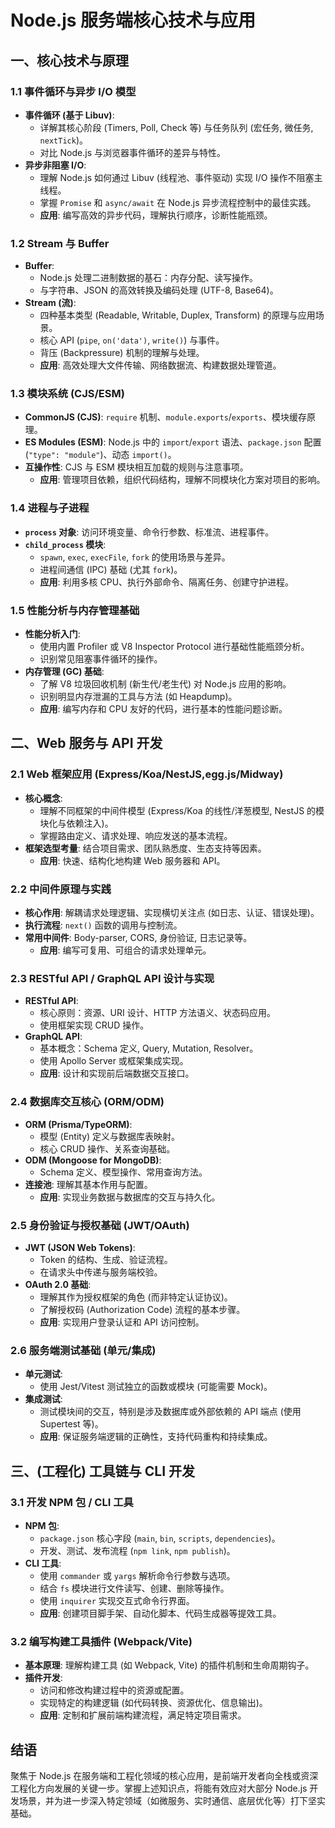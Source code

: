 # Node.js 服务端核心技术与应用

## 一、核心技术与原理

### 1.1 事件循环与异步 I/O 模型
- **事件循环 (基于 Libuv)**:
    -   详解其核心阶段 (Timers, Poll, Check 等) 与任务队列 (宏任务, 微任务, `nextTick`)。
    -   对比 Node.js 与浏览器事件循环的差异与特性。
- **异步非阻塞 I/O**:
    -   理解 Node.js 如何通过 Libuv (线程池、事件驱动) 实现 I/O 操作不阻塞主线程。
    -   掌握 `Promise` 和 `async/await` 在 Node.js 异步流程控制中的最佳实践。
    - **应用**: 编写高效的异步代码，理解执行顺序，诊断性能瓶颈。

### 1.2 Stream 与 Buffer
- **Buffer**:
    -   Node.js 处理二进制数据的基石：内存分配、读写操作。
    -   与字符串、JSON 的高效转换及编码处理 (UTF-8, Base64)。
- **Stream (流)**:
    -   四种基本类型 (Readable, Writable, Duplex, Transform) 的原理与应用场景。
    -   核心 API (`pipe`, `on('data')`, `write()`) 与事件。
    -   背压 (Backpressure) 机制的理解与处理。
    - **应用**: 高效处理大文件传输、网络数据流、构建数据处理管道。

### 1.3 模块系统 (CJS/ESM)
- **CommonJS (CJS)**: `require` 机制、`module.exports`/`exports`、模块缓存原理。
- **ES Modules (ESM)**: Node.js 中的 `import`/`export` 语法、`package.json` 配置 (`"type": "module"`)、动态 `import()`。
- **互操作性**: CJS 与 ESM 模块相互加载的规则与注意事项。
    - **应用**: 管理项目依赖，组织代码结构，理解不同模块化方案对项目的影响。

### 1.4 进程与子进程
- **`process` 对象**: 访问环境变量、命令行参数、标准流、进程事件。
- **`child_process` 模块**:
    -   `spawn`, `exec`, `execFile`, `fork` 的使用场景与差异。
    -   进程间通信 (IPC) 基础 (尤其 `fork`)。
    - **应用**: 利用多核 CPU、执行外部命令、隔离任务、创建守护进程。

### 1.5 性能分析与内存管理基础
- **性能分析入门**:
    -   使用内置 Profiler 或 V8 Inspector Protocol 进行基础性能瓶颈分析。
    -   识别常见阻塞事件循环的操作。
- **内存管理 (GC) 基础**:
    -   了解 V8 垃圾回收机制 (新生代/老生代) 对 Node.js 应用的影响。
    -   识别明显内存泄漏的工具与方法 (如 Heapdump)。
    - **应用**: 编写内存和 CPU 友好的代码，进行基本的性能问题诊断。

## 二、Web 服务与 API 开发

### 2.1 Web 框架应用 (Express/Koa/NestJS,egg.js/Midway)
- **核心概念**:
    -   理解不同框架的中间件模型 (Express/Koa 的线性/洋葱模型, NestJS 的模块化与依赖注入)。
    -   掌握路由定义、请求处理、响应发送的基本流程。
- **框架选型考量**: 结合项目需求、团队熟悉度、生态支持等因素。
    - **应用**: 快速、结构化地构建 Web 服务器和 API。

### 2.2 中间件原理与实践
- **核心作用**: 解耦请求处理逻辑、实现横切关注点 (如日志、认证、错误处理)。
- **执行流程**: `next()` 函数的调用与控制流。
- **常用中间件**: Body-parser, CORS, 身份验证, 日志记录等。
    - **应用**: 编写可复用、可组合的请求处理单元。

### 2.3 RESTful API / GraphQL API 设计与实现
- **RESTful API**:
    -   核心原则：资源、URI 设计、HTTP 方法语义、状态码应用。
    -   使用框架实现 CRUD 操作。
- **GraphQL API**:
    -   基本概念：Schema 定义, Query, Mutation, Resolver。
    -   使用 Apollo Server 或框架集成实现。
    - **应用**: 设计和实现前后端数据交互接口。

### 2.4 数据库交互核心 (ORM/ODM)
- **ORM (Prisma/TypeORM)**:
    -   模型 (Entity) 定义与数据库表映射。
    -   核心 CRUD 操作、关系查询基础。
- **ODM (Mongoose for MongoDB)**:
    -   Schema 定义、模型操作、常用查询方法。
- **连接池**: 理解其基本作用与配置。
    - **应用**: 实现业务数据与数据库的交互与持久化。

### 2.5 身份验证与授权基础 (JWT/OAuth)
- **JWT (JSON Web Tokens)**:
    -   Token 的结构、生成、验证流程。
    -   在请求头中传递与服务端校验。
- **OAuth 2.0 基础**:
    -   理解其作为授权框架的角色 (而非特定认证协议)。
    -   了解授权码 (Authorization Code) 流程的基本步骤。
    - **应用**: 实现用户登录认证和 API 访问控制。

### 2.6 服务端测试基础 (单元/集成)
- **单元测试**:
    -   使用 Jest/Vitest 测试独立的函数或模块 (可能需要 Mock)。
- **集成测试**:
    -   测试模块间的交互，特别是涉及数据库或外部依赖的 API 端点 (使用 Supertest 等)。
    - **应用**: 保证服务端逻辑的正确性，支持代码重构和持续集成。

## 三、(工程化) 工具链与 CLI 开发

### 3.1 开发 NPM 包 / CLI 工具
- **NPM 包**:
    -   `package.json` 核心字段 (`main`, `bin`, `scripts`, `dependencies`)。
    -   开发、测试、发布流程 (`npm link`, `npm publish`)。
- **CLI 工具**:
    -   使用 `commander` 或 `yargs` 解析命令行参数与选项。
    -   结合 `fs` 模块进行文件读写、创建、删除等操作。
    -   使用 `inquirer` 实现交互式命令行界面。
    - **应用**: 创建项目脚手架、自动化脚本、代码生成器等提效工具。

### 3.2 编写构建工具插件 (Webpack/Vite)
- **基本原理**: 理解构建工具 (如 Webpack, Vite) 的插件机制和生命周期钩子。
- **插件开发**:
    -   访问和修改构建过程中的资源或配置。
    -   实现特定的构建逻辑 (如代码转换、资源优化、信息输出)。
    - **应用**: 定制和扩展前端构建流程，满足特定项目需求。

## 结语

聚焦于 Node.js 在服务端和工程化领域的核心应用，是前端开发者向全栈或资深工程化方向发展的关键一步。掌握上述知识点，将能有效应对大部分 Node.js 开发场景，并为进一步深入特定领域（如微服务、实时通信、底层优化等）打下坚实基础。